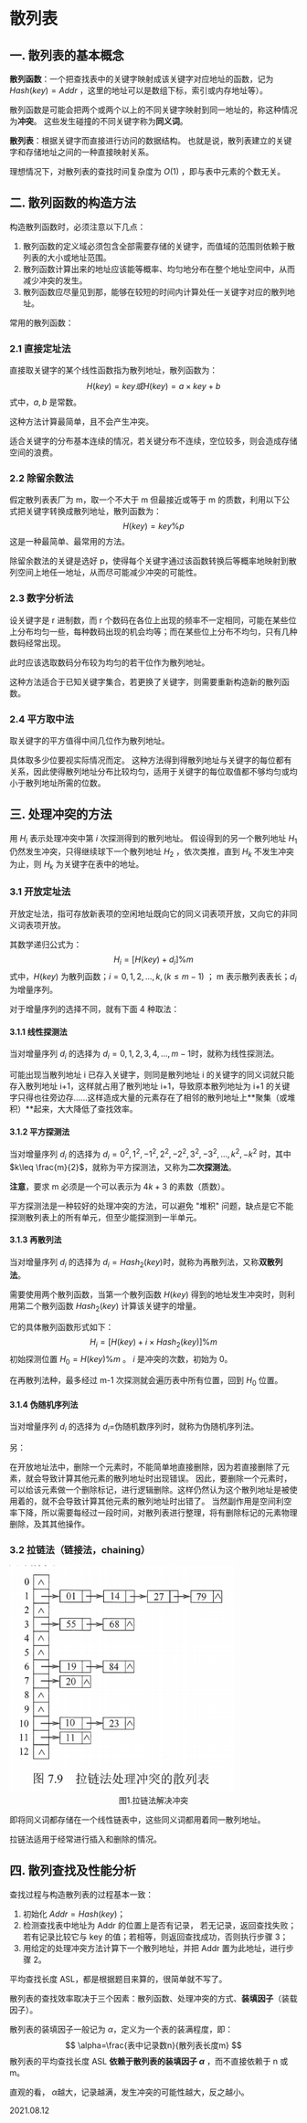 # 散列表

## 一. 散列表的基本概念

**散列函数**：一个把查找表中的关键字映射成该关键字对应地址的函数，记为 $Hash(key)=Addr$ ，这里的地址可以是数组下标，索引或内存地址等）。

散列函数是可能会把两个或两个以上的不同关键字映射到同一地址的，称这种情况为**冲突**。
这些发生碰撞的不同关键字称为**同义词**。

**散列表**：根据关键字而直接进行访问的数据结构。
也就是说，散列表建立的关键字和存储地址之间的一种直接映射关系。

理想情况下，对散列表的查找时间复杂度为 $O(1)$ ，即与表中元素的个数无关。

## 二. 散列函数的构造方法

构造散列函数时，必须注意以下几点：

1. 散列函数的定义域必须包含全部需要存储的关键字，而值域的范围则依赖于散列表的大小或地址范围。
2. 散列函数计算出来的地址应该能等概率、均匀地分布在整个地址空间中，从而减少冲突的发生。
3. 散列函数应尽量见到那，能够在较短的时间内计算处任一关键字对应的散列地址。

常用的散列函数：

### 2.1 直接定址法

直接取关键字的某个线性函数指为散列地址，散列函数为：
$$
H(key)=key或H(key)=a\times key+b
$$
式中，$a,b$ 是常数。

这种方法计算最简单，且不会产生冲突。

适合关键字的分布基本连续的情况，若关键分布不连续，空位较多，则会造成存储空间的浪费。

### 2.2 除留余数法

假定散列表表厂为 m，取一个不大于 m 但最接近或等于 m 的质数，利用以下公式把关键字转换成散列地址，散列函数为：
$$
H(key)=key\%p
$$
这是一种最简单、最常用的方法。

除留余数法的关键是选好 p，使得每个关键字通过该函数转换后等概率地映射到散列空间上地任一地址，从而尽可能减少冲突的可能性。

### 2.3 数字分析法

设关键字是 r 进制数，而 r 个数码在各位上出现的频率不一定相同，可能在某些位上分布均匀一些，每种数码出现的机会均等；而在某些位上分布不均匀，只有几种数码经常出现。

此时应该选取数码分布较为均匀的若干位作为散列地址。

这种方法适合于已知关键字集合，若更换了关键字，则需要重新构造新的散列函数。

### 2.4 平方取中法

取关键字的平方值得中间几位作为散列地址。

具体取多少位要视实际情况而定。
这种方法得到得散列地址与关键字的每位都有关系，因此使得散列地址分布比较均匀，适用于关键字的每位取值都不够均匀或均小于散列地址所需的位数。

## 三. 处理冲突的方法

用 $H_i$ 表示处理冲突中第 $i$ 次探测得到的散列地址。
假设得到的另一个散列地址 $H_1$​ 仍然发生冲突，只得继续球下一个散列地址 $H_2$ ，依次类推，直到 $H_k$ 不发生冲突为止，则 $H_k$ 为关键字在表中的地址。

### 3.1 开放定址法

开放定址法，指可存放新表项的空闲地址既向它的同义词表项开放，又向它的非同义词表项开放。

其数学递归公式为：
$$
H_i=[H(key)+d_i]\%m
$$
式中，$H(key)$ 为散列函数；$i=0,1,2,...,k,(k\leq m-1)$ ； m 表示散列表表长；$d_i$​ 为增量序列。

对于增量序列的选择不同，就有下面 4 种取法：

#### 3.1.1 线性探测法

当对增量序列 $d_i$​ 的选择为 $d_i=0,1,2,3,4,...,m-1$​​ 时，就称为线性探测法。

可能出现当散列地址 i 已存入关键字，则同是散列地址 i 的关键字的同义词就只能存入散列地址 i+1，这样就占用了散列地址 i+1，导致原本散列地址为 i+1 的关键字只得也往旁边存......这样造成大量的元素存在了相邻的散列地址上**聚集（或堆积）**起来，大大降低了查找效率。

#### 3.1.2 平方探测法

当对增量序列 $d_i$ 的选择为 $d_i=0^2,1^2,-1^2,2^2,-2^2,3^2,-3^2,...,k^2,-k^2$ 时，其中 $k\leq \frac{m}{2}$​ ，就称为平方探测法，又称为**二次探测法**。

**注意**，要求 m 必须是一个可以表示为 $4k+3$ 的素数（质数）。

平方探测法是一种较好的处理冲突的方法，可以避免 "堆积" 问题，缺点是它不能探测散列表上的所有单元，但至少能探测到一半单元。

#### 3.1.3 再散列法

当对增量序列 $d_i$​​ 的选择为 $d_i=Hash_2(key)$​​ 时，就称为再散列法，又称**双散列法**。

需要使用两个散列函数，当第一个散列函数 $H(key)$ 得到的地址发生冲突时，则利用第二个散列函数 $Hash_2(key)$ 计算该关键字的增量。

它的具体散列函数形式如下：
$$
H_i=[H(key)+i\times Hash_2(key)]\%m
$$
初始探测位置 $H_0=H(key)\%m$ 。 $i$ 是冲突的次数，初始为 0。

在再散列法种，最多经过 m-1 次探测就会遍历表中所有位置，回到 $H_0$ 位置。

#### 3.1.4 伪随机序列法

当对增量序列 $d_i$​ 的选择为 $d_i=$​​​ 伪随机数序列时，就称为伪随机序列法。

另：

在开放地址法中，删除一个元素时，不能简单地直接删除，因为若直接删除了元素，就会导致计算其他元素的散列地址时出现错误。
因此，要删除一个元素时，可以给该元素做一个删除标记，进行逻辑删除。这样仍然认为这个散列地址是被使用着的，就不会导致计算其他元素的散列地址时出错了。
当然副作用是空间利空率下降，所以需要每经过一段时间，对散列表进行整理，将有删除标记的元素物理删除，及其其他操作。

### 3.2 拉链法（链接法，chaining）

<img src="数据结构706-1.png" alt="数据结构706-1" style="zoom:80%;" />

<center>图1.拉链法解决冲突</center>

即将同义词都存储在一个线性链表中，这些同义词都用着同一散列地址。

拉链法适用于经常进行插入和删除的情况。

## 四. 散列查找及性能分析

查找过程与构造散列表的过程基本一致：

1. 初始化 $Addr=Hash(key)$​ ；
2. 检测查找表中地址为 Addr 的位置上是否有记录，
   若无记录，返回查找失败；
   若有记录比较它与 key 的值；若相等，则返回查找成功，否则执行步骤 3；
3. 用给定的处理冲突方法计算下一个散列地址，并把 Addr 置为此地址，进行步骤 2。

平均查找长度 ASL，都是根据题目来算的，很简单就不写了。

散列表的查找效率取决于三个因素：散列函数、处理冲突的方式、**装填因子**（装载因子）。

散列表的装填因子一般记为 $\alpha$​ ，定义为一个表的装满程度，即：
$$
\alpha=\frac{表中记录数n}{散列表长度m}
$$
散列表的平均查找长度 ASL **依赖于散列表的装填因子 $\alpha$** ，而不直接依赖于 n 或 m。

直观的看， $\alpha$​ 越大，记录越满，发生冲突的可能性越大，反之越小。

2021.08.12


